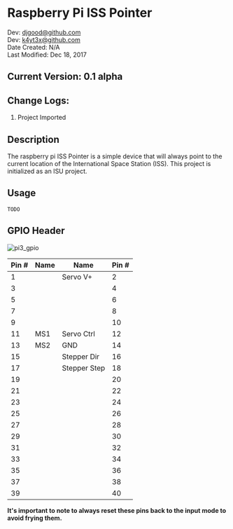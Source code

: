 # Raspberry Pi ISS Pointer

Dev: djgood@github.com  
Dev: k4yt3x@github.com  
Date Created: N/A  
Last Modified: Dec 18, 2017

## Current Version: 0.1 alpha

## Change Logs:
1. Project Imported

## Description
The raspberry pi ISS Pointer is a simple device that will always point to the current location of the International Space Station (ISS).
This project is initialized as an ISU project.

## Usage
~~~~
TODO
~~~~

## GPIO Header
![pi3_gpio](https://user-images.githubusercontent.com/21986859/34141154-78ec6628-e44d-11e7-8ef6-7ffcb87f79a1.png)

Pin # | Name | Name 	   | Pin #
------|------|-------------|------
 1    |      | Servo V+    | 2
 3    |      |      	   | 4
 5    |      | 	           | 6
 7    |      |       	   | 8
 9    |      |             | 10
 11   | MS1  | Servo Ctrl  | 12
 13   | MS2  | GND  	   | 14
 15   |      | Stepper Dir | 16
 17   |      | Stepper Step | 18
 19   |      | 		   | 20
 21   |      |             | 22
 23   |      |             | 24
 25   |      |             | 26
 27   |      |             | 28
 29   |      |             | 30
 31   |      |             | 32
 33   |      |             | 34
 35   |      |             | 36
 37   |      |             | 38
 39   |      |             | 40

**It's important to note to always reset these pins back to the input mode to avoid
frying them.**